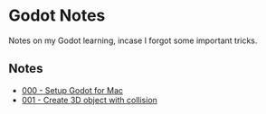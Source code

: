 # Godot Notes

Notes on my Godot learning, incase I forgot some important tricks.

## Notes

- [000 - Setup Godot for Mac](docs/000_setup_godot_for_mac.md)
- [001 - Create 3D object with collision](docs/001_create_3d_object_with_collision.md)
